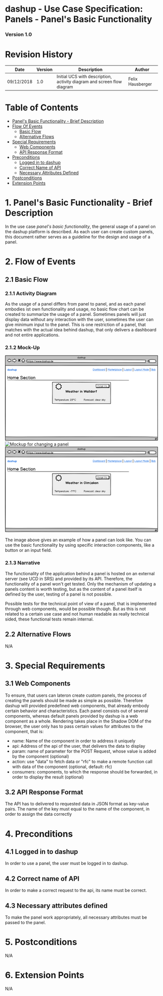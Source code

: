 dashup - Use Case Specification: Panels - Panel's Basic Functionality
============================================
### Version 1.0

# Revision History

| Date       | Version | Description                                                            | Author           |
|------------|---------|------------------------------------------------------------------------|------------------|
| 09/12/2018 | 1.0     | Initial UCS with description, activity diagram and screen flow diagram | Felix Hausberger |

# Table of Contents

- [Panel's Basic Functionality - Brief Description](#1-panels-basic-functionality---brief-description) 
- [Flow Of Events](#2-flow-of-events)
    - [Basic Flow](#21-basic-flow)
    - [Alternative Flows](#22-alternative-flows)
- [Special Requirements](#3-special-requirements)
    - [Web Components](#31-web-components)
    - [API Response Format](#32-api-response-format)
- [Preconditions](#4-preconditions)
    - [Logged in to dashup](#41-logged-in-to-dashup)
    - [Correct Name of API](#42-correct-name-of-api)
    - [Necessary Attributes Defined](#43-necessary-attributes-defined)
- [Postconditions](#5-postconditions) 
- [Extension Points](#6-extension-points)
 
# 1. Panel's Basic Functionality - Brief Description
In the use case _panel's basic functionality_, the general usage of a panel on the dashup platform
is described. As each user can create custom panels, this document rather serves as a guideline 
for the design and usage of a panel.

# 2. Flow of Events

## 2.1 Basic Flow

### 2.1.1 Activity Diagram
As the usage of a panel differs from panel to panel, and as each panel embodies ist own functionality and usage, 
no basic flow chart can be created to summarize the usage of a panel. Sometimes panels will just display data without any 
interaction with the user, sometimes the user can give minimum input to the panel. This is one restriction of a panel, 
that matches with the actual idea behind dashup, that only delivers a dashboard and not entire applications.

### 2.1.2 Mock-Up
<img src="mockups/panel.png" alt="Mockup for an example panel" />
<br />
<img src="mockups/panel_input.png" alt="Mockup for changing a panel" />
<br />
<img src="mockups/panel_edited.png" alt="Mockup for an edited panel" />

The image above gives an example of how a panel can look like. You can use the basic functionality by
using specific interaction components, like a button or an input field.


### 2.1.3 Narrative
The functionality of the application behind a panel is hosted on an external server (see UCD in SRS) and provided by its API.
Therefore, the functionality of a panel won't get tested. Only the mechanism of updating a panels content
is worth testing, but as the content of a panel itself is defined by the user, testing of a panel is not possible.

Possible tests for the technical point of view of a panel, that is implemented through web components, would be possible though. 
But as this is not related to a certain use case and not human readable as really technical sided, these functional tests remain internal.

## 2.2 Alternative Flows
N/A

# 3. Special Requirements

## 3.1 Web Components
To ensure, that users can lateron create custom panels, the process of creating the panels should be made as simple as possible.
Therefore dashup will provided predefined web components, that already embody certain behavior and characteristics.
Each panel consists out of several components, whereas default panels provided by dashup is a web component as a whole.
Rendering takes place in the Shadow DOM of the browser, the user only has to pass certain values for attributes to the component, that is:

- name: Name of the component in order to address it uniquely
- api: Address of the api of the user, that delivers the data to display
- param: name of parameter for the POST Request, whose value is added by the component (optional)
- action: use "data" to fetch data or "rfc" to make a remote function call with data of the component (optional, default: rfc)
- consumers: components, to which the response should be forwarded, in order to display the result (optional)

## 3.2 API Response Format
The API has to delivered to requested data in JSON format as key-value pairs.
The name of the key must equal to the name of the component, in order to assign the data 
correctly

# 4. Preconditions

## 4.1 Logged in to dashup
In order to use a panel, the user must be logged in to dashup.

## 4.2 Correct name of API
In order to make a correct request to the api, its name must be correct.

## 4.3 Necessary attributes defined
To make the panel work appropriately, all necessary attributes must be passed to the panel.

#  5. Postconditions
N/A

#  6. Extension Points
N/A
